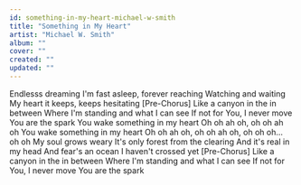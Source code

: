 ```yaml
---
id: something-in-my-heart-michael-w-smith
title: "Something in My Heart"
artist: "Michael W. Smith"
album: ""
cover: ""
created: ""
updated: ""
---
```


Endlesss dreaming
I'm fast asleep, forever reaching
Watching and waiting
My heart it keeps, keeps hesitating
[Pre-Chorus]
Like a canyon in the in between
Where I'm standing and what I can see
If not for You, I never move
You are the spark
You wake something in my heart
Oh oh ah oh, oh oh ah oh
You wake something in my heart
Oh oh ah oh, oh oh ah oh, oh oh oh... oh oh
My soul grows weary
It's only forest from the clearing
And it's real in my head
And fear's an ocean I haven't crossed yet
[Pre-Chorus]
Like a canyon in the in between
Where I'm standing and what I can see
If not for You, I never move
You are the spark